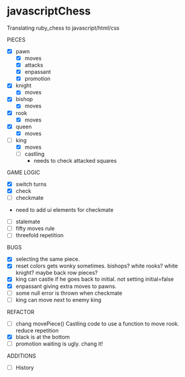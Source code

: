 # javascriptChess
Translating ruby_chess to javascript/html/css

PIECES
- [x] pawn 
  - [x] moves
  - [x] attacks
  - [x] enpassant 
  - [x] promotion
    
- [x] knight
  - [x] moves
    
- [x] bishop 
  - [x] moves
  
- [x] rook 
  - [x] moves
  
- [x] queen 
  - [x] moves
  
- [ ] king
  - [x] moves    
  - [ ] castling  
    - needs to check attacked squares

GAME LOGIC
 - [x] switch turns
 - [x] check 
 - [ ] checkmate 
  - need to add ui elements for checkmate
 - [ ] stalemate
  - [ ] fifty moves rule
  - [ ] threefold repetition

BUGS
 - [x] selecting the same piece.
 - [x] reset colors gets wonky sometimes. bishops? white rooks? white knight? maybe back row pieces? 
 - [x] king can castle if he goes back to initial. not setting initial=false
 - [x] enpassant giving extra moves to pawns.
 - [ ] some null error is thrown when checkmate
 - [ ] king can move next to enemy king
 
REFACTOR
 - [ ] chang movePiece() Castling code to use a function to move rook. reduce repetition
 - [x] black is at the bottom
 - [ ] promotion waiting is ugly. chang it!
 
ADDITIONS
 - [ ] History
